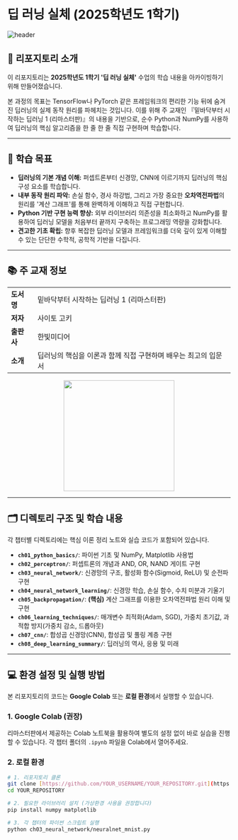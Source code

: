 # 딥 러닝 실체 (2025학년도 1학기)

![header](https://capsule-render.vercel.app/api?type=waving&color=auto&height=200&section=header&text=Deep%20Learning%20from%20Scratch&fontSize=50)

## 📖 리포지토리 소개

이 리포지토리는 **2025학년도 1학기 '딥 러닝 실체'** 수업의 학습 내용을 아카이빙하기 위해 만들어졌습니다.

본 과정의 목표는 TensorFlow나 PyTorch 같은 프레임워크의 편리한 기능 뒤에 숨겨진 딥러닝의 실제 동작 원리를 파헤치는 것입니다. 이를 위해 주 교재인 『밑바닥부터 시작하는 딥러닝 1 (리마스터판)』의 내용을 기반으로, 순수 Python과 NumPy를 사용하여 딥러닝의 핵심 알고리즘을 한 줄 한 줄 직접 구현하며 학습합니다.

---

## 🎯 학습 목표

- **딥러닝의 기본 개념 이해:** 퍼셉트론부터 신경망, CNN에 이르기까지 딥러닝의 핵심 구성 요소를 학습합니다.
- **내부 동작 원리 파악:** 손실 함수, 경사 하강법, 그리고 가장 중요한 **오차역전파법**의 원리를 '계산 그래프'를 통해 완벽하게 이해하고 직접 구현합니다.
- **Python 기반 구현 능력 향상:** 외부 라이브러리 의존성을 최소화하고 NumPy를 활용하여 딥러닝 모델을 처음부터 끝까지 구축하는 프로그래밍 역량을 강화합니다.
- **견고한 기초 확립:** 향후 복잡한 딥러닝 모델과 프레임워크를 더욱 깊이 있게 이해할 수 있는 단단한 수학적, 공학적 기반을 다집니다.

---

## 📚 주 교재 정보

| | |
| :--- | :--- |
| **도서명** | 밑바닥부터 시작하는 딥러닝 1 (리마스터판) |
| **저자** | 사이토 고키 |
| **출판사** | 한빛미디어 |
| **소개** | 딥러닝의 핵심을 이론과 함께 직접 구현하며 배우는 최고의 입문서 |

<p align="center">
  <img src="https://www.hanbit.co.kr/data/books/B8975299569_l.jpg" width="250">
</p>

---

## 🗂️ 디렉토리 구조 및 학습 내용

각 챕터별 디렉토리에는 핵심 이론 정리 노트와 실습 코드가 포함되어 있습니다.

- **`ch01_python_basics/`**: 파이썬 기초 및 NumPy, Matplotlib 사용법
- **`ch02_perceptron/`**: 퍼셉트론의 개념과 AND, OR, NAND 게이트 구현
- **`ch03_neural_network/`**: 신경망의 구조, 활성화 함수(Sigmoid, ReLU) 및 순전파 구현
- **`ch04_neural_network_learning/`**: 신경망 학습, 손실 함수, 수치 미분과 기울기
- **`ch05_backpropagation/`**: **(핵심)** 계산 그래프를 이용한 오차역전파법 원리 이해 및 구현
- **`ch06_learning_techniques/`**: 매개변수 최적화(Adam, SGD), 가중치 초기값, 과적합 방지(가중치 감소, 드롭아웃)
- **`ch07_cnn/`**: 합성곱 신경망(CNN), 합성곱 및 풀링 계층 구현
- **`ch08_deep_learning_summary/`**: 딥러닝의 역사, 응용 및 미래

---

## 💻 환경 설정 및 실행 방법

본 리포지토리의 코드는 **Google Colab** 또는 **로컬 환경**에서 실행할 수 있습니다.

### 1. Google Colab (권장)

리마스터판에서 제공하는 Colab 노트북을 활용하여 별도의 설정 없이 바로 실습을 진행할 수 있습니다. 각 챕터 폴더의 `.ipynb` 파일을 Colab에서 열어주세요.

### 2. 로컬 환경

```bash
# 1. 리포지토리 클론
git clone [https://github.com/YOUR_USERNAME/YOUR_REPOSITORY.git](https://github.com/YOUR_USERNAME/YOUR_REPOSITORY.git)
cd YOUR_REPOSITORY

# 2. 필요한 라이브러리 설치 (가상환경 사용을 권장합니다)
pip install numpy matplotlib

# 3. 각 챕터의 파이썬 스크립트 실행
python ch03_neural_network/neuralnet_mnist.py
